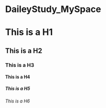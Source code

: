 # DaileyStudy_MySpace

# This is a H1
## This is a H2
### This is a H3
#### This is a H4
##### This is a H5
###### This is a H6